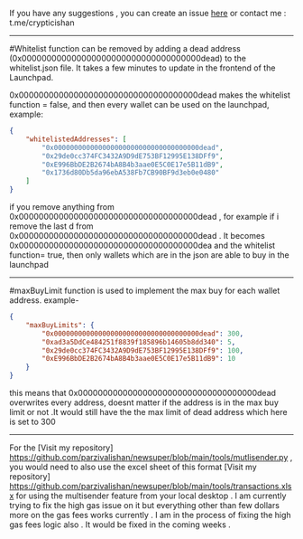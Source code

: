 If you have any suggestions , you can create an issue [here]([url](https://github.com/parzivalishan/newsuper/issues)) or contact me : t.me/crypticishan 

---

#Whitelist function can be removed by adding a dead address (0x000000000000000000000000000000000000dead) to the whitelist.json file. It takes a few minutes to update in the frontend of the Launchpad.

0x000000000000000000000000000000000000dead makes the whitelist function = false, and then every wallet can be used on the launchpad, example:

```json
{
    "whitelistedAddresses": [
        "0x000000000000000000000000000000000000dead",
        "0x29de0cc374FC3432A9D9dE753BF12995E138DFf9",
        "0xE996BbDE2B2674bA8B4b3aae0E5C0E17e5B11dB9",
        "0x1736d80Db5da96ebA538Fb7CB90BF9d3eb0e0480"
    ]
}

```

if you remove anything from 0x000000000000000000000000000000000000dead , for example if i remove the last d from 0x000000000000000000000000000000000000dead . It becomes 0x000000000000000000000000000000000000dea and the whitelist function= true, then only wallets which are in the json are able to buy in the launchpad

---


 #maxBuyLimit function is used to implement the max buy for each wallet address. example-
```json
{
    "maxBuyLimits": {
        "0x000000000000000000000000000000000000dead": 300,
        "0xad3a5DdCe484251f8839f185896b14605b8dd340": 5,
        "0x29de0cc374FC3432A9D9dE753BF12995E138DFf9": 100,
        "0xE996BbDE2B2674bA8B4b3aae0E5C0E17e5B11dB9": 10
    }
}
```


this means that 0x000000000000000000000000000000000000dead overwrites every address, doesnt matter if the address is in the max buy limit or not .It would still have the the max limit of dead address which here is set to 300 

---

For the [Visit my repository] https://github.com/parzivalishan/newsuper/blob/main/tools/mutlisender.py , you would need to also use the excel sheet of this format [Visit my repository] https://github.com/parzivalishan/newsuper/blob/main/tools/transactions.xlsx for using the multisender feature from your local desktop . I am currently trying to fix the high gas issue on it but everything other than few dollars more on the gas fees works currently . I am in the process of fixing the high gas fees logic also . It would be fixed in the coming weeks . 
